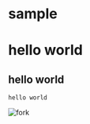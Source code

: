 # sample
# hello world

## hello world

` hello world `

![fork](https://user-images.githubusercontent.com/24481186/53962225-85b49f80-4110-11e9-81fa-29c332ba425d.png)
